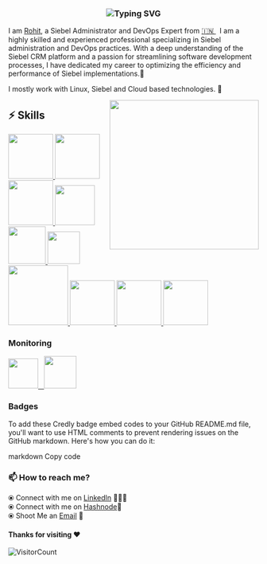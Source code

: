 <h3 align="center" <a href="https://git.io/typing-svg"><img src="https://readme-typing-svg.demolab.com?font=monoscope&weight=700&size=20&duration=3000&pause=800&center=true&vCenter=true&width=435&lines=Hi!!%2C+it's+Rohit+!;+May+your+day+be+filled;with+happiness+and+positivity!!🌼;+%3A)" alt="Typing SVG" /></a></h3>

<!--
**rohi56/rohi56** is a ✨ _special_ ✨ repository because its `README.md` (this file) appears on your GitHub profile.
-->

I am [Rohit](https://www.linkedin.com/in/rohi56/), a Siebel Administrator and DevOps Expert from [🇮🇳 ](https://en.wikipedia.org/wiki/India)&nbsp;  I am a highly skilled and experienced professional specializing in Siebel administration and DevOps practices. With a deep understanding of the Siebel CRM platform and a passion for streamlining software development processes, I have dedicated my career to optimizing the efficiency and performance of Siebel implementations.🎯

I mostly work with Linux, Siebel and Cloud based technologies. 🚀

<img align='right' src="https://media.giphy.com/media/wwgamp8bOsx8byvKTi/giphy.gif" width="300">

## :zap: Skills
  </a>
    <a href="https://www.oracle.com/in/cx/siebel/" target="_blank" >
    <img src="https://miro.medium.com/v2/resize:fit:500/1*ijdcwpiy_oMVvy3ndUGiVg.png"  height="90" />
  </a>
   <a href="https://www.linux.org/" target="_blanfalse" />
    <img src="https://www.vectorlogo.zone/logos/linux/linux-icon.svg"  height="90" />
  </a>
   <a href="https://aws.amazon.com/" target="_blank" >
    <img src="https://www.vectorlogo.zone/logos/amazon_aws/amazon_aws-icon.svg"  height="90" />
  </a>
  </a>
  <a href="https://www.docker.com/" target="_blank" >
    <img src="https://raw.githubusercontent.com/itsksaurabh/itsksaurabh/master/assets/docker.gif"  height="80" /> 
  </a>
  <a href="https://kubernetes.io/" target="_blank" >
    <img src="https://raw.githubusercontent.com/itsksaurabh/itsksaurabh/master/assets/k8s.gif"  height="75" />
  </a>
  <a href="https://docs.gitlab.com/ee/ci/" target="_blank" >
    <img src="https://raw.githubusercontent.com/itsksaurabh/itsksaurabh/master/assets/cicd.gif"  height="65" />
  </a>
  <a href="https://www.terraform.io/" target="_blank" >
    <img src="https://raw.githubusercontent.com/itsksaurabh/itsksaurabh/master/assets/terraform.gif" width="120" />
  </a>
   </a>
    <a href="https://www.jenkins.io/" target="_blank" >
    <img src="https://raw.githubusercontent.com/DARK-art108/ItsRitesh/master/assets/ll.png" height="90" />
  </a>
  <a href="https://www.ansible.com/" target="_blank" >
    <img src="https://www.vectorlogo.zone/logos/ansible/ansible-icon.svg"  height="90" />
  </a>
 </a>
    <a href="https://pages.github.com/?(null)" target="_blank" >
   <img src="https://media.giphy.com/media/kH1DBkPNyZPOk0BxrM/giphy.gif" width="90" />
  </a>
 </a>
  
  ### Monitoring
  
 <p float="left">
  <a href="https://grafana.com/" target="_blank" >
    <img src="https://raw.githubusercontent.com/itsksaurabh/itsksaurabh/master/assets/grafana.gif" height="60" />&nbsp;&nbsp;
  </a>
  <a href="https://prometheus.io/" target="_blank" >
    <img src="https://raw.githubusercontent.com/itsksaurabh/itsksaurabh/master/assets/prometheus.gif" height="65" />
  </a>
</p>

 ### Badges
  
To add these Credly badge embed codes to your GitHub README.md file, you'll want to use HTML comments to prevent rendering issues on the GitHub markdown. Here's how you can do it:

markdown
Copy code
<!-- Credly Badge 1 -->
<div data-iframe-width="150" data-iframe-height="270" data-share-badge-id="d83efb4a-4e05-435d-b450-eac8303a9c2c" data-share-badge-host="https://www.credly.com"></div>
<script type="text/javascript" async src="//cdn.credly.com/assets/utilities/embed.js"></script>

<!-- Credly Badge 2 -->
<div data-iframe-width="150" data-iframe-height="270" data-share-badge-id="d4b29cbd-aeae-4257-810c-9d5911fce35c" data-share-badge-host="https://www.credly.com"></div>
<script type="text/javascript" async src="//cdn.credly.com/assets/utilities/embed.js"></script>

<!-- Credly Badge 3 -->
<div data-iframe-width="150" data-iframe-height="270" data-share-badge-id="6012a5d3-31e6-4ee6-8bcd-45c54f5e0a6a" data-share-badge-host="https://www.credly.com"></div>
<script type="text/javascript" async src="//cdn.credly.com/assets/utilities/embed.js"></script>

 
  
### 📫 How to reach me?

  ⦿ Connect with me on [LinkedIn](https://www.linkedin.com/in/rohi56/) 👨🏻‍💻 <br>
  ⦿ Connect with me on [Hashnode](https://rohi56.hashnode.dev/)💌 <br>
  ⦿ Shoot Me an [Email](mailto:rohitramteke056@gmail.com) 💌 <br>

#### Thanks for visiting :heart:
![VisitorCount](https://profile-counter.glitch.me/rohi56/count.svg)
